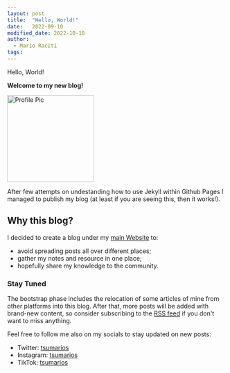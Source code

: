 ```yaml
---
layout: post
title:  "Hello, World!"
date:   2022-09-10
modified_date: 2022-10-18
author:
  - Mario Raciti
tags: 
---
```


Hello, World!
<!-- readmore -->

**Welcome to my new blog!**

<img src="https://avatars.githubusercontent.com/u/23482292" alt="Profile Pic" height="200">

After few attempts on undestanding how to use Jekyll within Github Pages I managed to publish my blog (at least if you are seeing this, then it works!).

## Why this blog?

I decided to create a blog under my [main Website](https://tsumarios.github.io/) to:

- avoid spreading posts all over different places;
- gather my notes and resource in one place;
- hopefully share my knowledge to the community.

### Stay Tuned

The bootstrap phase includes the relocation of some articles of mine from other platforms into this blog. After that, more posts will be added with brand-new content, so consider subscribing to the [RSS feed](https://tsumarios.github.io/blog/feed.xml) if you don't want to miss anything.

Feel free to follow me also on my socials to stay updated on new posts:

- Twitter: [tsumarios](https://twitter.com/tsumarios)
- Instagram: [tsumarios](https://instagram.com/tsumarios)
- TikTok: [tsumarios](https://tiktok.com/tsumarios)
